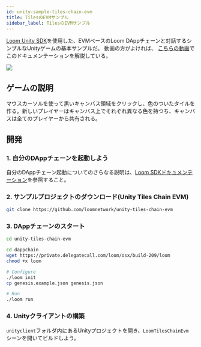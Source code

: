 ```yaml
---
id: unity-sample-tiles-chain-evm
title: TilesのEVMサンプル
sidebar_label: TilesのEVMサンプル
---
```

[Loom Unity SDK](https://github.com/loomnetwork/unity3d-sdk)を使用した、EVMベースのLoom DAppチェーンと対話するシンプルなUnityゲームの基本サンプルだ。 動画の方がよければ、 [こちらの動画](/developers/img/tiles-evm-walkthrough.mov)でこのドキュメンテーションを解説している。

![](https://camo.githubusercontent.com/9d49b0ce78d692e69d1dd571bc8d1aafe5b806a8/68747470733a2f2f647a776f6e73656d72697368372e636c6f756466726f6e742e6e65742f6974656d732f315232363044327030713370304d33693232304a2f53637265656e2532305265636f7264696e67253230323031382d30352d3232253230617425323031302e3233253230414d2e6769663f763d3961353539316139)

## ゲームの説明

マウスカーソルを使って黒いキャンバス領域をクリックし、色のついたタイルを作る。新しいプレイヤーはキャンバス上でそれぞれ異なる色を持つち、キャンバスは全てのプレイヤーから共有される。

## 開発

### 1. 自分のDAppチェーンを起動しよう

自分のDAppチェーン起動についてのさらなる説明は、[Loom SDKドキュメンテーション](https://loomx.io/developers/docs/en/prereqs.html)を参照すること。

### 2. サンプルプロジェクトのダウンロード(Unity Tiles Chain EVM)

```bash
git clone https://github.com/loomnetwork/unity-tiles-chain-evm
```

### 3. DAppチェーンのスタート

```bash
cd unity-tiles-chain-evm

cd dappchain
wget https://private.delegatecall.com/loom/osx/build-209/loom
chmod +x loom

# Configure
./loom init
cp genesis.example.json genesis.json

# Run
./loom run
```

### 4. Unityクライアントの構築

`unityclient`フォルダ内にあるUnityプロジェクトを開き、`LoomTilesChainEvm` シーンを開いてビルドしよう。